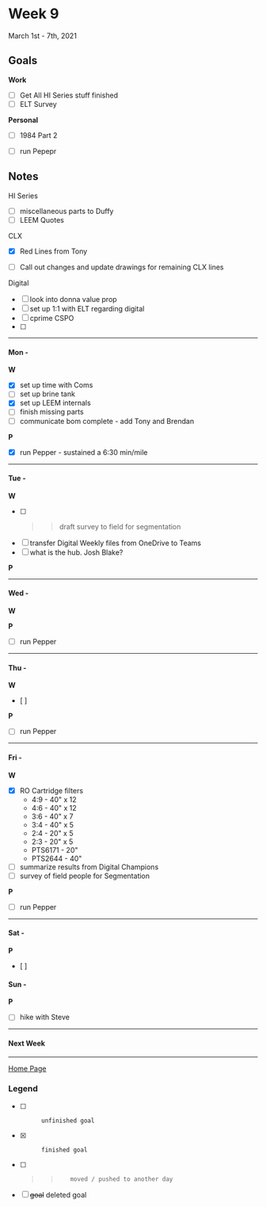 # Week 9
March 1st - 7th, 2021

## Goals

**Work**

- [ ] Get All HI Series stuff finished
- [ ] ELT Survey

**Personal**

- [ ] 1984 Part 2
- [ ] run Pepepr 


## Notes
HI Series
- [ ] miscellaneous parts to Duffy
- [ ] LEEM Quotes

CLX
- [x] Red Lines from Tony
- [ ] Call out changes and update drawings for remaining CLX lines


Digital
- [ ] look into donna value prop
- [ ] set up 1:1 with ELT regarding digital
- [ ] cprime CSPO
- [ ] 


----------

#### Mon -  ####

**W**
- [x] set up time with Coms
- [ ] set up brine tank
- [x] set up LEEM internals
- [ ] finish missing parts
- [ ] communicate bom complete - add Tony and Brendan

**P**
- [x] run Pepper - sustained a 6:30 min/mile

----------

#### Tue -  ####

**W**
- [ ] >> draft survey to field for segmentation
- [ ]  transfer Digital Weekly files from OneDrive to Teams
- [ ] what is the hub.  Josh Blake?

**P**


----------

#### Wed -  ####

**W**


**P**
- [ ] run Pepper

----------

#### Thu -  ####

**W**
- [ ] 

**P**
- [ ] run Pepper

----------

#### Fri -  ####

**W**
- [x] RO Cartridge filters
	- 4:9 - 40" x 12
	- 4:6 - 40" x 12
	- 3:6 - 40" x 7
	- 3:4 - 40" x 5
	- 2:4 - 20" x 5
	- 2:3 - 20" x 5
	- PTS6171 - 20"
	- PTS2644 - 40"
- [ ] summarize results from Digital Champions
- [ ] survey of field people for Segmentation

**P**
- [ ] run Pepper


----------

#### Sat -  ####

**P**
- [ ] 

#### Sun -  ####

**P**
- [ ] hike with Steve

----------

#### Next Week

----------

[Home Page](https://ch3ck3rs.github.io/Goals)

### Legend

- [ ] 			unfinished goal
- [x] 			finished goal
- [ ] >> 		moved / pushed to another day
- [ ] ~~goal~~	deleted goal